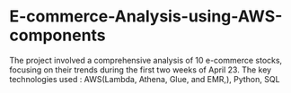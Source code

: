 # E-commerce-Analysis-using-AWS-components
The project involved a comprehensive analysis of 10 e-commerce stocks, focusing on their  trends during the first two weeks of April 23. The key technologies used : AWS(Lambda, Athena, Glue, and EMR,), Python, SQL
